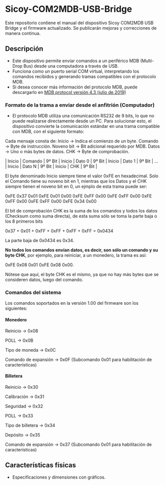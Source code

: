 # Sicoy-COM2MDB-USB-Bridge
Este repositorio contiene el manual del dispositivo Sicoy COM2MDB USB Bridge  y el firmware actualizado. Se publicarán mejoras y correcciones de manera continua.

## Descripción  
- Este dispositivo permite enviar comandos a un periférico MDB (Multi-Drop Bus) desde una computadora a través de USB.
- Funciona como un puerto serial COM virtual, interpretando los comandos recibidos y generando tramas compatibles con el protocolo MDB.
- Si desea conocer más información del protocolo MDB, puede descargarlo en [MDB protocol versión 4.3 (julio de 2019)](https://www.cable-tester.com/references/mdb-connector-pin-out/mdb-protocol-ver-4_3.pdf)

### Formato de la trama a enviar desde el anfitrión (Computador)
- El protocolo MDB utiliza una comunicación RS232 de 9 bits, lo que no puede realizarse directamente desde un PC. Para solucionar esto, el dispositivo convierte la comunicación estándar en una trama compatible con MDB, con el siguiente formato:

Cada mensaje consta de:
Inicio → Indica el comienzo de un byte.
Comando → Byte de instrucción.
Noveno bit → Bit adicional requerido por MDB.
Datos → Uno o más bytes de datos.
CHK → Byte de comprobación.

| Inicio | Comando | 9º Bit | Inicio | Dato 0 | 9º Bit | Inicio | Dato 1 | 9º Bit | ... | Inicio | Dato N | 9º Bit | Inicio | CHK | 9º Bit |

El byte denominado Inicio siempre tiene el valor 0xFE en hexadecimal.
Solo el Comando tiene su noveno bit en 1, mientras que los Datos y el CHK siempre tienen el noveno bit en 0, un ejmplo de esta trama puede ser:

0xFE 0x37 0x01 0xFE 0x01 0x00 0xFE 0xFF 0x00 0xFE 0xFF 0x00 0xFE 0xFF 0x00 0xFE 0xFF 0x00 0xFE 0x34 0x00

El bit de comprobación CHK es la suma de los comandos y todos los datos (Checksum como suma directa), de esta suma sólo se toma la parte baja o los 8 primeros bits

0x37 + 0x01 + 0xFF + 0xFF + 0xFF + 0xFF = 0x0434

La parte baja de 0x0434 es 0x34.

**No todos los comandos envían datos, es decir, son sólo un comando y su byte CHK**, por ejemplo, para reiniciar, a un monedero, la trama es así:

0xFE 0x08 0x01 0xFE 0x08 0x00.

Nótese que aquí, el byte CHK es el mismo, ya que no hay más bytes que se consideren datos, luego del comando.



### Comandos del sistema
Los comandos soportados en la versión 1.00 del firmware son los siguientes:
#### Monedero

Reinicio → 0x08

POLL → 0x0B

Tipo de moneda → 0x0C

Comando de expansión → 0x0F (Subcomando 0x01 para habilitación de características)

#### Billetera

Reinicio → 0x30

Calibración → 0x31

Seguridad → 0x32

POLL → 0x33

Tipo de billetera → 0x34

Depósito → 0x35

Comando de expansión → 0x37 (Subcomando 0x01 para habilitación de características)


## Características físicas  
- Especificaciones y dimensiones con gráficos.  

